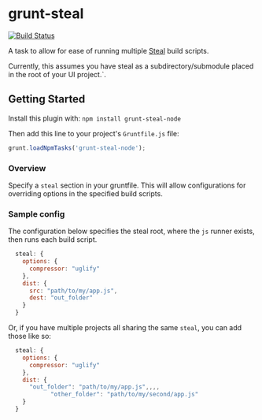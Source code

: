 # grunt-steal

[![Build Status](https://secure.travis-ci.org/matthewp/grunt-steal.png)](http://travis-ci.org/matthewp/grunt-steal)

A task to allow for ease of running multiple [Steal](http://javascriptmvc.com/docs.html#!stealjs "StealJS") build scripts.

Currently, this assumes you have steal as a subdirectory/submodule placed in the root of your UI project.`.

## Getting Started

Install this plugin with: `npm install grunt-steal-node`

Then add this line to your project's `Gruntfile.js` file:

```javascript
grunt.loadNpmTasks('grunt-steal-node');
```

### Overview

Specify a `steal` section in your gruntfile. This will allow configurations for overriding options in the specified build scripts.

### Sample config

The configuration below specifies the steal root, where the `js` runner exists, then runs each build script.

```javascript
  steal: {
    options: {
      compressor: "uglify"
    },
    dist: {
      src: "path/to/my/app.js",
      dest: "out_folder"
    }
  }
```

Or, if you have multiple projects all sharing the same `steal`, you can add those like so:

```javascript
  steal: {
    options: {
      compressor: "uglify"
    },
    dist: {
      "out_folder": "path/to/my/app.js",,,,
			"other_folder": "path/to/my/second/app.js"
    }
  }
```
